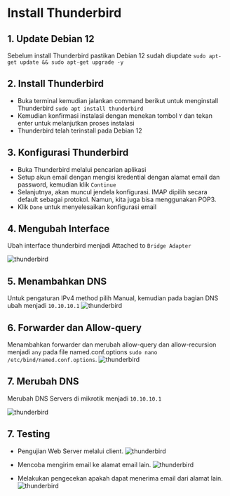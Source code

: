 # Install Thunderbird

## 1. Update Debian 12
Sebelum install Thunderbird pastikan Debian 12 sudah diupdate
```sudo apt-get update && sudo apt-get upgrade -y```

## 2. Install Thunderbird
- Buka terminal kemudian jalankan command berikut untuk menginstall Thunderbird
  ```sudo apt install thunderbird```
- Kemudian konfirmasi instalasi dengan menekan tombol ```Y``` dan tekan enter untuk melanjutkan proses instalasi
- Thunderbird telah terinstall pada Debian 12

## 3. Konfigurasi Thunderbird
- Buka Thunderbird melalui pencarian aplikasi
- Setup akun email dengan mengisi kredential dengan alamat email dan password, kemudian klik ```Continue```
- Selanjutnya, akan muncul jendela konfigurasi. IMAP dipilih secara default sebagai protokol. Namun, kita juga bisa menggunakan POP3.
- Klik ```Done``` untuk menyelesaikan konfigurasi email

## 4. Mengubah Interface
Ubah interface thunderbird menjadi Attached to ```Bridge Adapter```

![thunderbird](./img/4.jpg)

## 5. Menambahkan DNS
Untuk pengaturan IPv4 method pilih Manual, kemudian pada bagian DNS ubah menjadi ```10.10.10.1```
![thunderbird](./img/5.jpg)

## 6. Forwarder dan Allow-query
Menambahkan forwarder dan merubah allow-query  dan allow-recursion menjadi ```any``` pada file named.conf.options
```sudo nano /etc/bind/named.conf.options```.
![thunderbird](./img/6.jpg)

## 7. Merubah DNS
Merubah DNS Servers di mikrotik menjadi ```10.10.10.1```

![thunderbird](./img/8.jpg)

## 7. Testing
- Pengujian Web Server melalui client.
  ![thunderbird](./img/10.jpg)

- Mencoba mengirim email ke alamat email lain.
  ![thunderbird](./img/7.jpg)

- Melakukan pengecekan apakah dapat menerima email dari alamat lain.
  ![thunderbird](./img/9.jpg)